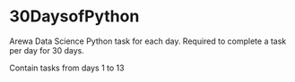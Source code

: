 # 30DaysofPython

  Arewa Data Science Python task for each day.
  Required to complete a task per day for 30 days.
  
  Contain tasks from days 1 to 13
